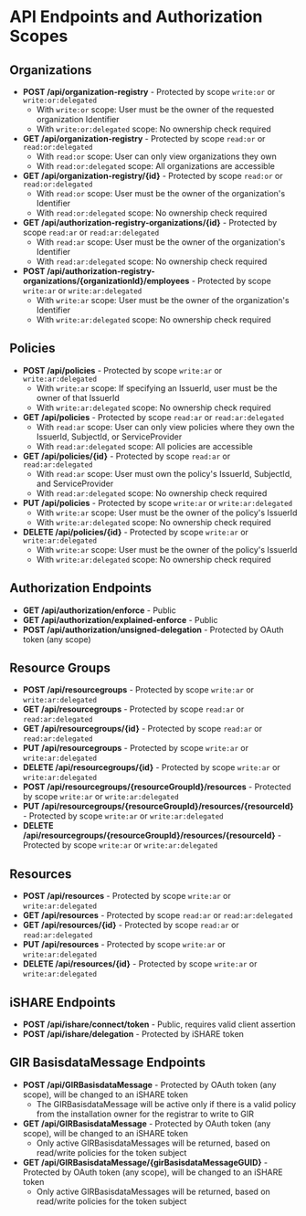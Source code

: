 # API Endpoints and Authorization Scopes

## Organizations
- **POST /api/organization-registry** - Protected by scope `write:or` or `write:or:delegated`
  - With `write:or` scope: User must be the owner of the requested organization Identifier
  - With `write:or:delegated` scope: No ownership check required
- **GET /api/organization-registry** - Protected by scope `read:or` or `read:or:delegated`
  - With `read:or` scope: User can only view organizations they own
  - With `read:or:delegated` scope: All organizations are accessible
- **GET /api/organization-registry/{id}** - Protected by scope `read:or` or `read:or:delegated`
  - With `read:or` scope: User must be the owner of the organization's Identifier
  - With `read:or:delegated` scope: No ownership check required
- **GET /api/authorization-registry-organizations/{id}** - Protected by scope `read:ar` or `read:ar:delegated`
  - With `read:ar` scope: User must be the owner of the organization's Identifier
  - With `read:ar:delegated` scope: No ownership check required
- **POST /api/authorization-registry-organizations/{organizationId}/employees** - Protected by scope `write:ar` or `write:ar:delegated`
  - With `write:ar` scope: User must be the owner of the organization's Identifier
  - With `write:ar:delegated` scope: No ownership check required

## Policies
- **POST /api/policies** - Protected by scope `write:ar` or `write:ar:delegated`
  - With `write:ar` scope: If specifying an IssuerId, user must be the owner of that IssuerId
  - With `write:ar:delegated` scope: No ownership check required
- **GET /api/policies** - Protected by scope `read:ar` or `read:ar:delegated`
  - With `read:ar` scope: User can only view policies where they own the IssuerId, SubjectId, or ServiceProvider
  - With `read:ar:delegated` scope: All policies are accessible
- **GET /api/policies/{id}** - Protected by scope `read:ar` or `read:ar:delegated`
  - With `read:ar` scope: User must own the policy's IssuerId, SubjectId, and ServiceProvider
  - With `read:ar:delegated` scope: No ownership check required
- **PUT /api/policies** - Protected by scope `write:ar` or `write:ar:delegated`
  - With `write:ar` scope: User must be the owner of the policy's IssuerId
  - With `write:ar:delegated` scope: No ownership check required
- **DELETE /api/policies/{id}** - Protected by scope `write:ar` or `write:ar:delegated`
  - With `write:ar` scope: User must be the owner of the policy's IssuerId
  - With `write:ar:delegated` scope: No ownership check required

## Authorization Endpoints
- **GET /api/authorization/enforce** - Public
- **GET /api/authorization/explained-enforce** - Public
- **POST /api/authorization/unsigned-delegation** - Protected by OAuth token (any scope)

## Resource Groups
- **POST /api/resourcegroups** - Protected by scope `write:ar` or `write:ar:delegated`
- **GET /api/resourcegroups** - Protected by scope `read:ar` or `read:ar:delegated`
- **GET /api/resourcegroups/{id}** - Protected by scope `read:ar` or `read:ar:delegated`
- **PUT /api/resourcegroups** - Protected by scope `write:ar` or `write:ar:delegated`
- **DELETE /api/resourcegroups/{id}** - Protected by scope `write:ar` or `write:ar:delegated`
- **POST /api/resourcegroups/{resourceGroupId}/resources** - Protected by scope `write:ar` or `write:ar:delegated`
- **PUT /api/resourcegroups/{resourceGroupId}/resources/{resourceId}** - Protected by scope `write:ar` or `write:ar:delegated`
- **DELETE /api/resourcegroups/{resourceGroupId}/resources/{resourceId}** - Protected by scope `write:ar` or `write:ar:delegated`

## Resources
- **POST /api/resources** - Protected by scope `write:ar` or `write:ar:delegated`
- **GET /api/resources** - Protected by scope `read:ar` or `read:ar:delegated`
- **GET /api/resources/{id}** - Protected by scope `read:ar` or `read:ar:delegated`
- **PUT /api/resources** - Protected by scope `write:ar` or `write:ar:delegated`
- **DELETE /api/resources/{id}** - Protected by scope `write:ar` or `write:ar:delegated`

## iSHARE Endpoints
- **POST /api/ishare/connect/token** - Public, requires valid client assertion
- **POST /api/ishare/delegation** - Protected by iSHARE token

## GIR BasisdataMessage Endpoints
- **POST /api/GIRBasisdataMessage** - Protected by OAuth token (any scope), will be changed to an iSHARE token
  - The GIRBasisdataMessage will be active only if there is a valid policy from the installation owner for the registrar to write to GIR 
- **GET /api/GIRBasisdataMessage** - Protected by OAuth token (any scope), will be changed to an iSHARE token
  - Only active GIRBasisdataMessages will be returned, based on read/write policies for the token subject
- **GET /api/GIRBasisdataMessage/{girBasisdataMessageGUID}** - Protected by OAuth token (any scope), will be changed to an iSHARE token
  - Only active GIRBasisdataMessages will be returned, based on read/write policies for the token subject
